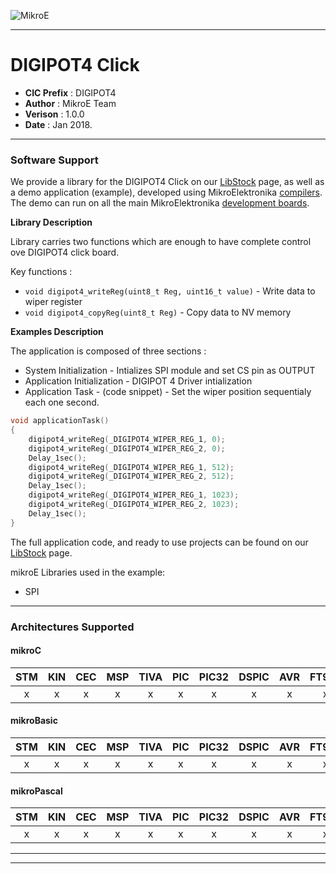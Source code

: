 ![MikroE](http://www.mikroe.com/img/designs/beta/logo_small.png)

---

# DIGIPOT4 Click

- **CIC Prefix**  : DIGIPOT4
- **Author**      : MikroE Team
- **Verison**     : 1.0.0
- **Date**        : Jan 2018.

---

### Software Support

We provide a library for the DIGIPOT4 Click on our [LibStock](https://libstock.mikroe.com/projects/view/2287/digipot-4-click) 
page, as well as a demo application (example), developed using MikroElektronika 
[compilers](http://shop.mikroe.com/compilers). The demo can run on all the main 
MikroElektronika [development boards](http://shop.mikroe.com/development-boards).

**Library Description**

Library carries two functions which are enough to have complete control ove DIGIPOT4 click board.

Key functions :

- ``` void digipot4_writeReg(uint8_t Reg, uint16_t value) ``` - Write data to wiper register
- ``` void digipot4_copyReg(uint8_t Reg) ``` - Copy data to NV memory

**Examples Description**

The application is composed of three sections :

- System Initialization -  Intializes SPI module and set CS pin as OUTPUT
- Application Initialization -  DIGIPOT 4 Driver intialization
- Application Task - (code snippet) - Set the wiper position sequentialy each one second.

```.c
void applicationTask()
{
    digipot4_writeReg(_DIGIPOT4_WIPER_REG_1, 0);
    digipot4_writeReg(_DIGIPOT4_WIPER_REG_2, 0);
    Delay_1sec();
    digipot4_writeReg(_DIGIPOT4_WIPER_REG_1, 512);
    digipot4_writeReg(_DIGIPOT4_WIPER_REG_2, 512);
    Delay_1sec();
    digipot4_writeReg(_DIGIPOT4_WIPER_REG_1, 1023);
    digipot4_writeReg(_DIGIPOT4_WIPER_REG_2, 1023);
    Delay_1sec();
}
```

The full application code, and ready to use projects can be found on our 
[LibStock](https://libstock.mikroe.com/projects/view/2287/digipot-4-click) page.

mikroE Libraries used in the example:

- SPI

---
### Architectures Supported

#### mikroC

| STM | KIN | CEC | MSP | TIVA | PIC | PIC32 | DSPIC | AVR | FT90x |
|:-:|:-:|:-:|:-:|:-:|:-:|:-:|:-:|:-:|:-:|
| x | x | x | x | x | x | x | x | x | x |

#### mikroBasic

| STM | KIN | CEC | MSP | TIVA | PIC | PIC32 | DSPIC | AVR | FT90x |
|:-:|:-:|:-:|:-:|:-:|:-:|:-:|:-:|:-:|:-:|
| x | x | x | x | x | x | x | x | x | x |

#### mikroPascal

| STM | KIN | CEC | MSP | TIVA | PIC | PIC32 | DSPIC | AVR | FT90x |
|:-:|:-:|:-:|:-:|:-:|:-:|:-:|:-:|:-:|:-:|
| x | x | x | x | x | x | x | x | x | x |

---
---
